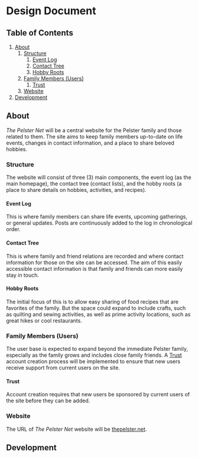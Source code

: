 # Design Document
## Table of Contents
1. [About](#about)
    1. [Structure](#structure)
        1. [Event Log](#event-log)
        2. [Contact Tree](#contact-tree)
        3. [Hobby Roots](#hobby-roots)
    2. [Family Members (Users)](#family-members-users)
        1. [Trust](#trust)
    3. [Website](#website)
2. [Development](#development)


## About
_The Pelster Net_ will be a central website for the Pelster family and those related to them. The site aims to keep family members up-to-date on life events, changes in contact information, and a place to share beloved hobbies. 


### Structure
The website will consist of three (3) main components, the event log (as the main homepage), the contact tree (contact lists), and the hobby roots (a place to share details on hobbies, activities, and recipes).

#### Event Log
This is where family members can share life events, upcoming gatherings, or general updates. Posts are continuously added to the log in chronological order.

#### Contact Tree
This is where family and friend relations are recorded and where contact information for those on the site can be accessed. The aim of this easily accessible contact information is that family and friends can more easily stay in touch.

#### Hobby Roots
The initial focus of this is to allow easy sharing of food recipes that are favorites of the family. But the space could expand to include crafts, such as quilting and sewing activities, as well as prime activity locations, such as great hikes or cool restaurants.


### Family Members (Users)
The user base is expected to expand beyond the immediate Pelster family, especially as the family grows and includes close family friends. A [Trust](#trust) account creation process will be implemented to ensure that new users receive support from current users on the site.

#### Trust
Account creation requires that new users be sponsored by current users of the site before they can be added.


### Website
The URL of _The Pelster Net_ website will be [thepelster.net](https://www.thepelster.net).



## Development


